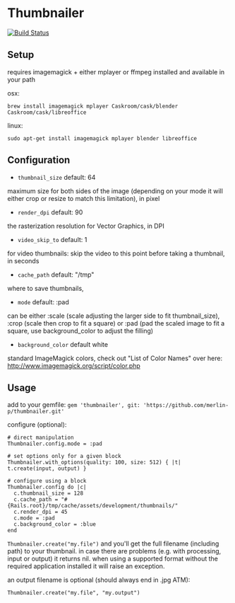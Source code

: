 # Thumbnailer
[![Build Status](https://travis-ci.org/merlin-p/thumbnailer.svg)](https://travis-ci.org/merlin-p/thumbnailer)

## Setup

requires imagemagick + either mplayer or ffmpeg installed and available in your path

osx:

`brew install imagemagick mplayer Caskroom/cask/blender Caskroom/cask/libreoffice`

linux:

`sudo apt-get install imagemagick mplayer blender libreoffice`

## Configuration

- `thumbnail_size` default: 64

maximum size for both sides of the image (depending on your mode it will either crop or resize to match this limitation), in pixel

- `render_dpi` default: 90

the rasterization resolution for Vector Graphics, in DPI

- `video_skip_to` default: 1

for video thumbnails: skip the video to this point before taking a thumbnail, in seconds

- `cache_path` default: "/tmp"

where to save thumbnails,

- `mode` default: :pad

can be either :scale (scale adjusting the larger side to fit thumbnail_size), :crop (scale then crop to fit a square) or :pad (pad the scaled image to fit a square, use background_color to adjust the filling)

- `background_color` default white

standard ImageMagick colors, check out "List of Color Names" over here: http://www.imagemagick.org/script/color.php


## Usage
add to your gemfile:
`gem 'thumbnailer', git: 'https://github.com/merlin-p/thumbnailer.git'`

configure (optional):
```
# direct manipulation
Thumbnailer.config.mode = :pad

# set options only for a given block
Thumbnailer.with_options(quality: 100, size: 512) { |t| t.create(input, output) }

# configure using a block
Thumbnailer.config do |c|
  c.thumbnail_size = 128
  c.cache_path = "#{Rails.root}/tmp/cache/assets/development/thumbnails/"
  c.render_dpi = 45
  c.mode = :pad
  c.background_color = :blue
end
```

`Thumbnailer.create("my.file")` and you'll get the full filename (including path) to your thumbnail. in case there are problems (e.g. with processing, input or output) it returns nil. when using a supported format without the required application installed it will raise an exception.

an output filename is optional (should always end in .jpg ATM):

`Thumbnailer.create("my.file", "my.output")`
